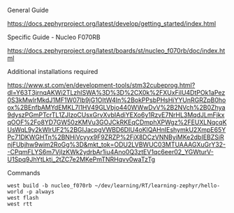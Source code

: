 General Guide

https://docs.zephyrproject.org/latest/develop/getting_started/index.html

Specific Guide - Nucleo F070RB

https://docs.zephyrproject.org/latest/boards/st/nucleo_f070rb/doc/index.html

Additional installations required

https://www.st.com/en/development-tools/stm32cubeprog.html?dl=Y63T3jrnqAKWi2TLzhlSWA%3D%3D%2CX0k%2FXUxFilU4DtPOk1aPez0S3kMwlrMkdJ1MF1W07Ib9jG1OItW4In%2BokPPsbPHsHiYYUnRGRZpB0hoox%2BEnfbAMYdEMKL7l1HV49GLVbjo440WWwDvV%2B2NVch%2B0Zhya9dyszPGmPTcrTL1ZJIzoCUsxGrvXvbIAdiYEXo6y1RzvE7NrHL3MqdJLmFjkxqOOF%2Fo8YD7GW50zKMVu3GOJCkRKEqCDmphXPWgz%2FEUXLNqcqKUsWqL9y2kWlrUF2%2BGIJacpgVWBD6DIU4oKlQAHnIEshymkU2XmpE65YPc71DKWGHTn%2BNHiVcyyx9F9ZRZP%2FjX8DCzVNNByiMKe2dbIEBZSiRnjFUbjhw9wim2RoGg%3D&mkt_tok=ODU2LVBWUC03MTUAAAGXuGrY32--CPqmFLYS6m7VjIzKWk2ydrbAr1iu4Ano0Q3ztEV1qc6eer02_YGWturV-U1Spq9JhYtLkti_2tZC7e2MKePmTNRHqvv0waTzTg


Commands

```
west build -b nucleo_f070rb ~/dev/learning/RT/learning-zephyr/hello-world -p always
west flash
west rtt
```
